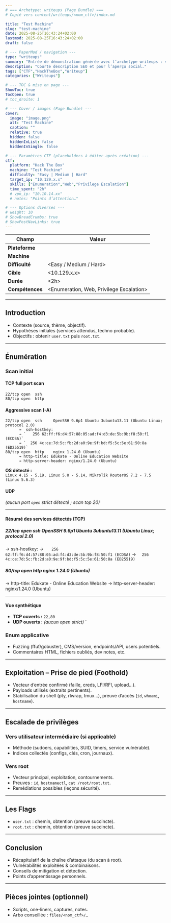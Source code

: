 ```yaml
---
# === Archetype: writeups (Page Bundle) ===
# Copié vers content/writeups/<nom_ctf>/index.md

title: "Test Machine"
slug: "test-machine"
date: 2025-08-25T16:43:24+02:00
lastmod: 2025-08-25T16:43:24+02:00
draft: false

# --- PaperMod / navigation ---
type: "writeups"
summary: "Entrée de démonstration générée avec l’archetype writeups : vérifie TOC, fallback image et rendu summary sur la home (via mainSections). Sert de gabarit pour les futurs writeups"
description: "Courte description SEO et pour l’aperçu social."
tags: ["CTF","HackTheBox","Writeup"]
categories: ["Writeups"]

# --- TOC & mise en page ---
ShowToc: true
TocOpen: true
# toc_droite: 1

# --- Cover / images (Page Bundle) ---
cover:
  image: "image.png"
  alt: "Test Machine"
  caption: ""
  relative: true
  hidden: false
  hiddenInList: false
  hiddenInSingle: false

# --- Paramètres CTF (placeholders à éditer après création) ---
ctf:
  platform: "Hack The Box"
  machine: "Test Machine"
  difficulty: "Easy | Medium | Hard"
  target_ip: "10.129.x.x"
  skills: ["Enumeration","Web","Privilege Escalation"]
  time_spent: "2h"
  # vpn_ip: "10.10.14.xx"
  # notes: "Points d’attention…"

# --- Options diverses ---
# weight: 10
# ShowBreadCrumbs: true
# ShowPostNavLinks: true
---
```


<!-- ====================================================================
Tableau d’infos (modèle) — Remplacer les valeurs entre <...> après création.
Aucun templating Hugo dans le corps, pour éviter les erreurs d’archetype.
==================================================================== -->
| Champ          | Valeur |
|----------------|--------|
| **Plateforme** | <Hack The Box> |
| **Machine**    | <Test Machine> |
| **Difficulté** | <Easy / Medium / Hard> |
| **Cible**      | <10.129.x.x> |
| **Durée**      | <2h> |
| **Compétences**| <Enumeration, Web, Privilege Escalation> |

---

## Introduction

- Contexte (source, thème, objectif).
- Hypothèses initiales (services attendus, techno probable).
- Objectifs : obtenir `user.txt` puis `root.txt`.

---

## Énumération

### Scan initial

#### TCP full port scan
```text
22/tcp open  ssh
80/tcp open  http
```

#### Aggressive scan (-A)
```text
22/tcp open  ssh     OpenSSH 9.6p1 Ubuntu 3ubuntu13.11 (Ubuntu Linux; protocol 2.0)
      →  ssh-hostkey: 
      → `   256 62:ff:f6:d4:57:88:05:ad:f4:d3:de:5b:9b:f8:50:f1 (ECDSA)`
      → `  256 4c:ce:7d:5c:fb:2d:a0:9e:9f:bd:f5:5c:5e:61:50:8a (ED25519)`
80/tcp open  http    nginx 1.24.0 (Ubuntu)
      → http-title: Edukate - Online Education Website
      → http-server-header: nginx/1.24.0 (Ubuntu)
```

**OS détecté :**  
`Linux 4.15 - 5.19, Linux 5.0 - 5.14, MikroTik RouterOS 7.2 - 7.5 (Linux 5.6.3)`

#### UDP
*(aucun port `open` strict détecté ; scan top 20)*

---

#### Résumé des services détectés (TCP)
##### **22/tcp open  ssh     OpenSSH 9.6p1 Ubuntu 3ubuntu13.11 (Ubuntu Linux; protocol 2.0)**
   →  ssh-hostkey: 
   → `   256 62:ff:f6:d4:57:88:05:ad:f4:d3:de:5b:9b:f8:50:f1 (ECDSA)`
   → `  256 4c:ce:7d:5c:fb:2d:a0:9e:9f:bd:f5:5c:5e:61:50:8a (ED25519)`
##### **80/tcp open  http    nginx 1.24.0 (Ubuntu)**
   → http-title: Edukate - Online Education Website
   → http-server-header: nginx/1.24.0 (Ubuntu)

---

#### Vue synthétique
- **TCP ouverts :** `22,80`
- **UDP ouverts :** *(aucun open strict)*
`

### Enum applicative

- Fuzzing (ffuf/gobuster), CMS/version, endpoints/API, users potentiels.
- Commentaires HTML, fichiers oubliés, dev notes, etc.

---

## Exploitation – Prise de pied (Foothold)

- Vecteur d’entrée confirmé (faille, creds, LFI/RFI, upload…).
- Payloads utilisés (extraits pertinents).
- Stabilisation du shell (pty, rlwrap, tmux…), preuve d’accès (`id`, `whoami`, `hostname`).

---

## Escalade de privilèges

### Vers utilisateur intermédiaire (si applicable)
- Méthode (sudoers, capabilities, SUID, timers, service vulnérable).
- Indices collectés (configs, clés, cron, journaux).

### Vers root
- Vecteur principal, exploitation, contournements.
- Preuves : `id`, `hostnamectl`, `cat /root/root.txt`.
- Remédiations possibles (leçons sécurité).

---

## Les Flags

- `user.txt` : chemin, obtention (preuve succincte).
- `root.txt` : chemin, obtention (preuve succincte).

---

## Conclusion

- Récapitulatif de la chaîne d’attaque (du scan à root).
- Vulnérabilités exploitées & combinaisons.
- Conseils de mitigation et détection.
- Points d’apprentissage personnels.

---

## Pièces jointes (optionnel)

- Scripts, one-liners, captures, notes.  
- Arbo conseillée : `files/<nom_ctf>/…`
